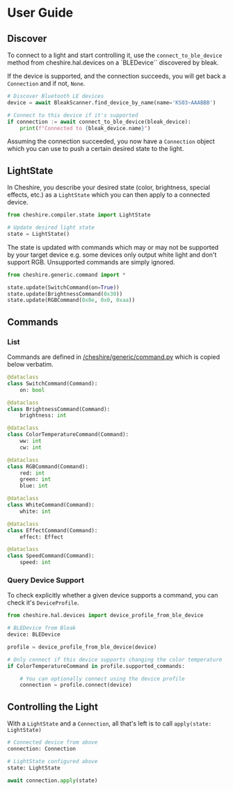 # User Guide

## Discover

To connect to a light and start controlling it, use the `connect_to_ble_device` method
from cheshire.hal.devices on a `BLEDevice`` discovered by bleak.

If the device is supported, and the connection succeeds, you will get back a `Connection`
and if not, `None`.

```python
# Discover Bluetooth LE devices
device = await BleakScanner.find_device_by_name(name='KS03~AAABBB')

# Connect to this device if it's supported
if connection := await connect_to_ble_device(bleak_device):
    print(f"Connected to {bleak_device.name}")
```

Assuming the connection succeeded, you now have a `Connection` object which you can use
to push a certain desired state to the light.

## LightState

In Cheshire, you describe your desired state (color, brightness, special effects, etc.)
as a `LightState` which you can then apply to a connected device.

```python
from cheshire.compiler.state import LightState

# Update desired light state
state = LightState()
```

The state is updated with commands which may or may not be supported by your target device
e.g. some devices only output white light and don't support RGB. Unsupported commands are
simply ignored.

```python
from cheshire.generic.command import *

state.update(SwitchCommand(on=True))
state.update(BrightnessCommand(0x30))
state.update(RGBCommand(0x0e, 0x0, 0xaa))
```

## Commands

### List

Commands are defined in [/cheshire/generic/command.py](/cheshire/generic/command.py) which is
copied below verbatim.

```python
@dataclass
class SwitchCommand(Command):
    on: bool

@dataclass
class BrightnessCommand(Command):
    brightness: int

@dataclass
class ColorTemperatureCommand(Command):
    ww: int
    cw: int

@dataclass
class RGBCommand(Command):
    red: int
    green: int
    blue: int

@dataclass
class WhiteCommand(Command):
    white: int

@dataclass
class EffectCommand(Command):
    effect: Effect

@dataclass
class SpeedCommand(Command):
    speed: int
```

### Query Device Support

To check explicitly whether a given device supports a command, you can check it's `DeviceProfile`.

```python
from cheshire.hal.devices import device_profile_from_ble_device

# BLEDevice from Bleak
device: BLEDevice

profile = device_profile_from_ble_device(device)

# Only connect if this device supports changing the color temperature
if ColorTemperatureCommand in profile.supported_commands:

    # You can optionally connect using the device profile
    connection = profile.connect(device)
```

## Controlling the Light

With a `LightState` and a `Connection`, all that's left is to call `apply(state: LightState)`

```python
# Connected device from above
connection: Connection

# LightState configured above
state: LightState

await connection.apply(state)
```